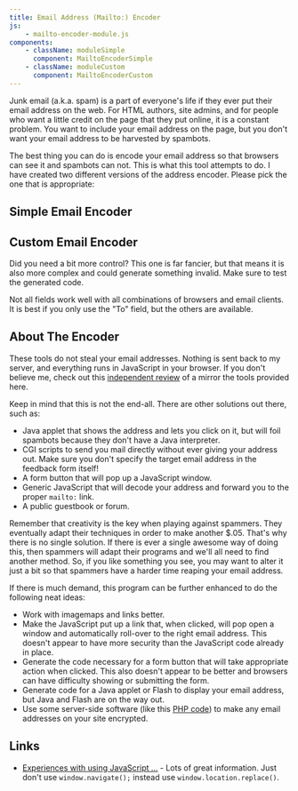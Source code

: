 ```yaml
---
title: Email Address (Mailto:) Encoder
js:
    - mailto-encoder-module.js
components:
    - className: moduleSimple
      component: MailtoEncoderSimple
    - className: moduleCustom
      component: MailtoEncoderCustom
---
```


Junk email (a.k.a. spam) is a part of everyone's life if they ever put their email address on the web. For HTML authors, site admins, and for people who want a little credit on the page that they put online, it is a constant problem. You want to include your email address on the page, but you don't want your email address to be harvested by spambots.

The best thing you can do is encode your email address so that browsers can see it and spambots can not. This is what this tool attempts to do. I have created two different versions of the address encoder. Please pick the one that is appropriate:

## Simple Email Encoder

<div class="moduleSimple"></div>

## Custom Email Encoder

Did you need a bit more control? This one is far fancier, but that means it is also more complex and could generate something invalid. Make sure to test the generated code.

Not all fields work well with all combinations of browsers and email clients. It is best if you only use the "To" field, but the others are available.

<div class="moduleCustom"></div>

## About The Encoder

These tools do not steal your email addresses. Nothing is sent back to my server, and everything runs in JavaScript in your browser. If you don't believe me, check out this [independent review](http://www.dslreports.com/forum/remark,7309390~root=spam~mode=flat) of a mirror the tools provided here.

Keep in mind that this is not the end-all. There are other solutions out there, such as:

-   Java applet that shows the address and lets you click on it, but will foil spambots because they don't have a Java interpreter.
-   CGI scripts to send you mail directly without ever giving your address out. Make sure you don't specify the target email address in the feedback form itself!
-   A form button that will pop up a JavaScript window.
-   Generic JavaScript that will decode your address and forward you to the proper `mailto:` link.
-   A public guestbook or forum.

Remember that creativity is the key when playing against spammers. They eventually adapt their techniques in order to make another $.05. That's why there is no single solution. If there is ever a single awesome way of doing this, then spammers will adapt their programs and we'll all need to find another method. So, if you like something you see, you may want to alter it just a bit so that spammers have a harder time reaping your email address.

If there is much demand, this program can be further enhanced to do the following neat ideas:

-   Work with imagemaps and links better.
-   Make the JavaScript put up a link that, when clicked, will pop open a window and automatically roll-over to the right email address. This doesn't appear to have more security than the JavaScript code already in place.
-   Generate the code necessary for a form button that will take appropriate action when clicked. This also doesn't appear to be better and browsers can have difficulty showing or submitting the form.
-   Generate code for a Java applet or Flash to display your email address, but Java and Flash are on the way out.
-   Use some server-side software (like this [PHP code](example-php.txt)) to make any email addresses on your site encrypted.

## Links

-   [Experiences with using JavaScript ...](http://www.webmasterworld.com/forum91/492.htm) - Lots of great information. Just don't use `window.navigate();` instead use `window.location.replace()`.
